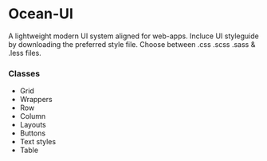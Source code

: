 # Ocean-UI
A lightweight modern UI system aligned for web-apps. 
Incluce UI styleguide by downloading the preferred style file. Choose between .css .scss .sass & .less files. 


### Classes
- Grid
- Wrappers
- Row
- Column
- Layouts
- Buttons
- Text styles
- Table
